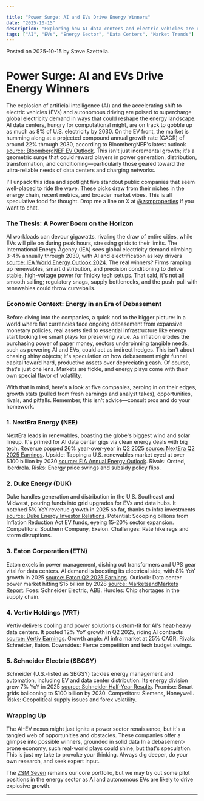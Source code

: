 ```yaml
---

title: "Power Surge: AI and EVs Drive Energy Winners"
date: "2025-10-15"
description: "Exploring how AI data centers and electric vehicles are ramping up electricity demand, spotlighting companies in generation, distribution, and conditioning that could thrive amid these shifts."
tags: ["AI", "EVs", "Energy Sector", "Data Centers", "Market Trends"]
---
```


Posted on 2025-10-15 by Steve Szettella.

<script src="https://cdn.jsdelivr.net/npm/chart.js"></script>

# Power Surge: AI and EVs Drive Energy Winners

The explosion of artificial intelligence (AI) and the accelerating shift to electric vehicles (EVs) and autonomous driving are poised to supercharge global electricity demand in ways that could reshape the energy landscape. AI data centers, hungry for computational might, are on track to gobble up as much as 8% of U.S. electricity by 2030. On the EV front, the market is humming along at a projected compound annual growth rate (CAGR) of around 22% through 2030, according to BloombergNEF's latest outlook [source: BloombergNEF EV Outlook](https://about.bnef.com/electric-vehicle-outlook/). This isn't just incremental growth; it's a geometric surge that could reward players in power generation, distribution, transformation, and conditioning—particularly those geared toward the ultra-reliable needs of data centers and charging networks.

I'll unpack this idea and spotlight five standout public companies that seem well-placed to ride the wave. These picks draw from their niches in the energy chain, recent metrics, and broader market vibes. This is all speculative food for thought.  Drop me a line on X at [@zsmproperties](https://x.com/zsmproperties) if you want to chat.

### The Thesis: A Power Boom on the Horizon
AI workloads can devour gigawatts, rivaling the draw of entire cities, while EVs will pile on during peak hours, stressing grids to their limits. The International Energy Agency (IEA) sees global electricity demand climbing 3-4% annually through 2030, with AI and electrification as key drivers [source: IEA World Energy Outlook 2024](https://www.iea.org/reports/world-energy-outlook-2024). The real winners? Firms ramping up renewables, smart distribution, and precision conditioning to deliver stable, high-voltage power for finicky tech setups. That said, it's not all smooth sailing; regulatory snags, supply bottlenecks, and the push-pull with renewables could throw curveballs.

### Economic Context: Energy in an Era of Debasement
Before diving into the companies, a quick nod to the bigger picture: In a world where fiat currencies face ongoing debasement from expansive monetary policies, real assets tied to essential infrastructure like energy start looking like smart plays for preserving value. As inflation erodes the purchasing power of paper money, sectors underpinning tangible needs, such as powering AI and EVs, could act as indirect hedges. This isn't about chasing shiny objects; it's speculation on how debasement might funnel capital toward hard, productive assets over depreciating cash. Of course, that's just one lens.  Markets are fickle, and energy plays come with their own special flavor of volatility.

With that in mind, here's a look at five companies, zeroing in on their edges, growth stats (pulled from fresh earnings and analyst takes), opportunities, rivals, and pitfalls. Remember, this isn't advice—consult pros and do your homework.

### 1. NextEra Energy (NEE)
NextEra leads in renewables, boasting the globe's biggest wind and solar lineup. It's primed for AI data center gigs via clean energy deals with big tech. Revenue popped 26% year-over-year in Q2 2025 [source: NextEra Q2 2025 Earnings](https://www.investor.nexteraenergy.com/~/media/Files/N/NEE-IR/reports-and-fillings/quarterly-earnings/2025/Q2%202025/2Q%202025%20Slides%20vF.pdf). Upside: Tapping a U.S. renewables market eyed at over $100 billion by 2030 [source: EIA Annual Energy Outlook](https://www.eia.gov/outlooks/aeo/). Rivals: Orsted, Iberdrola. Risks: Energy price swings and subsidy policy flips.

<canvas id="chart-NEE" width="400" height="200"></canvas>
<script>
const ctxNEE = document.getElementById('chart-NEE').getContext('2d');
// Accurate data from Yahoo Finance
const datesNEE = ['2025-04-13', '2025-04-20', '2025-04-27', '2025-05-04', '2025-05-11', '2025-05-18', '2025-05-25', '2025-06-01', '2025-06-08', '2025-06-15', '2025-06-22', '2025-06-29', '2025-07-06', '2025-07-13', '2025-07-20', '2025-07-27', '2025-08-03', '2025-08-10', '2025-08-17', '2025-08-24', '2025-08-31', '2025-09-07', '2025-09-14', '2025-09-21', '2025-09-28', '2025-10-05', '2025-10-12', '2025-10-14'];
const pricesNEE = [66.30999755859375, 66.08999633789062, 67.08999633789062, 70.30999755859375, 75.0, 67.76000213623047, 70.63999938964844, 72.16000366210938, 74.77999877929688, 71.52999877929688, 70.88999938964844, 73.87999725341797, 74.4000015258789, 75.94999694824219, 71.8499984741211, 70.4000015258789, 72.41000366210938, 75.41000366210938, 76.31999969482422, 72.05000305175781, 70.9000015258789, 71.63999938964844, 71.08000183105469, 75.8499984741211, 80.05999755859375, 83.3499984741211, 84.30000305175781, 84.52999877929688];
new Chart(ctxNEE, {
  type: 'line',
  data: {
    labels: datesNEE,
    datasets: [{
      label: 'NEE Stock Price',
      data: pricesNEE,
      borderColor: 'blue',
      fill: false
    }]
  },
  options: {
    responsive: true,
    scales: {
      x: { display: true },
      y: { display: true }
    }
  }
});
</script>

### 2. Duke Energy (DUK)
Duke handles generation and distribution in the U.S. Southeast and Midwest, pouring funds into grid upgrades for EVs and data hubs. It notched 5% YoY revenue growth in 2025 so far, thanks to infra investments [source: Duke Energy Investor Relations](https://investors.duke-energy.com/financials/quarterly-results/default.aspx). Potential: Scooping billions from Inflation Reduction Act EV funds, eyeing 15-20% sector expansion. Competitors: Southern Company, Exelon. Challenges: Rate hike regs and storm disruptions.

<canvas id="chart-DUK" width="400" height="200"></canvas>
<script>
const ctxDUK = document.getElementById('chart-DUK').getContext('2d');
// Accurate data from Yahoo Finance
const datesDUK = ['2025-04-13', '2025-04-20', '2025-04-27', '2025-05-04', '2025-05-11', '2025-05-18', '2025-05-25', '2025-06-01', '2025-06-08', '2025-06-15', '2025-06-22', '2025-06-29', '2025-07-06', '2025-07-13', '2025-07-20', '2025-07-27', '2025-08-03', '2025-08-10', '2025-08-17', '2025-08-24', '2025-08-31', '2025-09-07', '2025-09-14', '2025-09-21', '2025-09-28', '2025-10-05', '2025-10-12', '2025-10-14'];
const pricesDUK = [121.80000305175781, 119.8499984741211, 121.58000183105469, 120.33000183105469, 116.26000213623047, 116.48999786376953, 117.72000122070312, 115.2300033569336, 116.86000061035156, 115.4000015258789, 116.91999816894531, 117.30999755859375, 117.45999908447266, 118.41999816894531, 119.93000030517578, 122.91000366210938, 125.31999969482422, 122.44999694824219, 124.33999633789062, 122.48999786376953, 120.61000061035156, 121.94999694824219, 121.08000183105469, 123.0199966430664, 123.54000091552734, 127.0199966430664, 126.08999633789062, 127.77999877929688];
new Chart(ctxDUK, {
  type: 'line',
  data: {
    labels: datesDUK,
    datasets: [{
      label: 'DUK Stock Price',
      data: pricesDUK,
      borderColor: 'green',
      fill: false
    }]
  },
  options: {
    responsive: true,
    scales: {
      x: { display: true },
      y: { display: true }
    }
  }
});
</script>

### 3. Eaton Corporation (ETN)
Eaton excels in power management, dishing out transformers and UPS gear vital for data centers. AI demand is boosting its electrical side, with 8% YoY growth in 2025 [source: Eaton Q2 2025 Earnings](https://www.eaton.com/us/en-us/company/investor-relations/financial-presentations-webcasts.html). Outlook: Data center power market hitting $15 billion by 2028 [source: MarketsandMarkets Report](https://www.marketsandmarkets.com/Market-Reports/data-center-power-market-26397256.html). Foes: Schneider Electric, ABB. Hurdles: Chip shortages in the supply chain.

<canvas id="chart-ETN" width="400" height="200"></canvas>
<script>
const ctxETN = document.getElementById('chart-ETN').getContext('2d');
// Accurate data from Yahoo Finance
const datesETN = ['2025-04-13', '2025-04-20', '2025-04-27', '2025-05-04', '2025-05-11', '2025-05-18', '2025-05-25', '2025-06-01', '2025-06-08', '2025-06-15', '2025-06-22', '2025-06-29', '2025-07-06', '2025-07-13', '2025-07-20', '2025-07-27', '2025-08-03', '2025-08-10', '2025-08-17', '2025-08-24', '2025-08-31', '2025-09-07', '2025-09-14', '2025-09-21', '2025-09-28', '2025-10-05', '2025-10-12', '2025-10-14'];
const pricesETN = [268.32000732421875, 288.82000732421875, 299.7099914550781, 309.8699951171875, 329.07000732421875, 321.05999755859375, 320.20001220703125, 331.45001220703125, 323.6600036621094, 331.2300109863281, 353.2300109863281, 362.2200012207031, 360.6199951171875, 378.6199951171875, 392.1700134277344, 381.2900085449219, 362.8399963378906, 351.0299987792969, 347.6099853515625, 349.1400146484375, 349.0299987792969, 365.8999938964844, 374.5, 365.5799865722656, 373.4599914550781, 369.0799865722656, 375.3699951171875, 378.27099609375];
new Chart(ctxETN, {
  type: 'line',
  data: {
    labels: datesETN,
    datasets: [{
      label: 'ETN Stock Price',
      data: pricesETN,
      borderColor: 'red',
      fill: false
    }]
  },
  options: {
    responsive: true,
    scales: {
      x: { display: true },
      y: { display: true }
    }
  }
});
</script>

### 4. Vertiv Holdings (VRT)
Vertiv delivers cooling and power solutions custom-fit for AI's heat-heavy data centers. It posted 12% YoY growth in Q2 2025, riding AI contracts [source: Vertiv Earnings](https://investors.vertiv.com/financials/quarterly-results/default.aspx). Growth angle: AI infra market at 25% CAGR. Rivals: Schneider, Eaton. Downsides: Fierce competition and tech budget swings.

<canvas id="chart-VRT" width="400" height="200"></canvas>
<script>
const ctxVRT = document.getElementById('chart-VRT').getContext('2d');
// Accurate data from Yahoo Finance
const datesVRT = ['2025-04-13', '2025-04-20', '2025-04-27', '2025-05-04', '2025-05-11', '2025-05-18', '2025-05-25', '2025-06-01', '2025-06-08', '2025-06-15', '2025-06-22', '2025-06-29', '2025-07-06', '2025-07-13', '2025-07-20', '2025-07-27', '2025-08-03', '2025-08-10', '2025-08-17', '2025-08-24', '2025-08-31', '2025-09-07', '2025-09-14', '2025-09-21', '2025-09-28', '2025-10-05', '2025-10-12', '2025-10-14'];
const pricesVRT = [73.20999908447266, 86.94999694824219, 95.0, 94.05999755859375, 106.04000091552734, 104.13999938964844, 107.93000030517578, 115.36000061035156, 110.97000122070312, 118.54000091552734, 127.16000366210938, 127.83999633789062, 123.30000305175781, 129.05999755859375, 137.47000122070312, 141.58999633789062, 139.92999267578125, 133.07000732421875, 125.97000122070312, 127.55000305175781, 124.0, 134.83999633789062, 143.60000610351562, 138.6199951171875, 160.1999969482422, 169.00999450683594, 179.0, 179.1199951171875];
new Chart(ctxVRT, {
  type: 'line',
  data: {
    labels: datesVRT,
    datasets: [{
      label: 'VRT Stock Price',
      data: pricesVRT,
      borderColor: 'orange',
      fill: false
    }]
  },
  options: {
    responsive: true,
    scales: {
      x: { display: true },
      y: { display: true }
    }
  }
});
</script>

### 5. Schneider Electric (SBGSY)
Schneider (U.S.-listed as SBGSY) tackles energy management and automation, including EV and data center distribution. Its energy division grew 7% YoY in 2025 [source: Schneider Half-Year Results](https://www.se.com/ww/en/about-us/investor-relations/financial-results.jsp). Promise: Smart grids ballooning to $100 billion by 2030. Competitors: Siemens, Honeywell. Risks: Geopolitical supply issues and forex volatility.

<canvas id="chart-SBGSY" width="400" height="200"></canvas>
<script>
const ctxSBGSY = document.getElementById('chart-SBGSY').getContext('2d');
// Accurate data from Yahoo Finance
const datesSBGSY = ['2025-04-13', '2025-04-20', '2025-04-27', '2025-05-04', '2025-05-11', '2025-05-18', '2025-05-25', '2025-06-01', '2025-06-08', '2025-06-15', '2025-06-22', '2025-06-29', '2025-07-06', '2025-07-13', '2025-07-20', '2025-07-27', '2025-08-03', '2025-08-10', '2025-08-17', '2025-08-24', '2025-08-31', '2025-09-07', '2025-09-14', '2025-09-21', '2025-09-28', '2025-10-05', '2025-10-12', '2025-10-14'];
const pricesSBGSY = [46.72999954223633, 49.91999816894531, 48.959999084472656, 48.54999923706055, 49.040000915527344, 49.220001220703125, 50.150001525878906, 51.83000183105469, 50.52000045776367, 49.02000045776367, 53.959999084472656, 52.79999923706055, 52.58000183105469, 54.81999969482422, 55.720001220703125, 49.630001068115234, 51.75, 51.58000183105469, 50.5099983215332, 49.13999938964844, 51.16999816894531, 54.400001525878906, 54.34000015258789, 55.15999984741211, 58.400001525878906, 56.540000915527344, 57.11000061035156, 57.52000045776367];
new Chart(ctxSBGSY, {
  type: 'line',
  data: {
    labels: datesSBGSY,
    datasets: [{
      label: 'SBGSY Stock Price',
      data: pricesSBGSY,
      borderColor: 'purple',
      fill: false
    }]
  },
  options: {
    responsive: true,
    scales: {
      x: { display: true },
      y: { display: true }
    }
  }
});
</script>

### Wrapping Up
The AI-EV nexus might just ignite a power sector renaissance, but it's a tangled web of opportunities and obstacles. These companies offer a glimpse into possible winners, grounded in solid data In a debasement-prone economy, such real-world plays could shine, but that's speculation. This is just my take to provoke your thinking.  Always dig deeper, do your own research, and seek expert input.

The [ZSM Seven](./zsm_seven_intro.html) remains our core portfolio, but we may try out some pilot positions in the energy sector as AI and autonomous EVs are likely to drive explosive growth.

---
